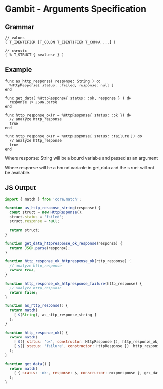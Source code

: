 # Gambit - Arguments Specification

## Grammar

```
// values
( T_IDENTIFIER [T_COLON T_IDENTIFIER T_COMMA ...] )

// structs
( % T_STRUCT { <values> } )
```

## Example

```
func as_http_response( response: String ) do
  %HttpResponse{ status: :failed, response: null }
end

func get_data( %HttpResponse{ status: :ok, response } ) do
  response |> JSON.parse
end

func http_response_ok(r = %HttpResponse{ status: :ok }) do
  // analyze http_response
  true
end

func http_response_ok(r = %HttpResponse{ status: :failure }) do
  // analyze http_response
  true
end
```

Where response: String will be a bound variable and passed as an argument

Where response will be a bound variable in get_data and the struct will not be available.

## JS Output

```js
import { match } from 'core/match';

function as_http_response_string(response) {
  const struct = new HttpResponse();
  struct.status = 'failed';
  struct.response = null;

  return struct;
}

function get_data_httpresponse_ok_response(response) {
  return JSON.parse(response);
}

function http_response_ok_httpresponse_ok(http_response) {
  // analyze http_response
  return true;
}

function http_response_ok_httpresponse_failure(http_response) {
  // analyze http_response
  return false;
}

function as_http_response() {
  return match(
    [ $(String), as_http_response_string ]
  );
}

function http_response_ok() {
  return match(
    [ $({ status: 'ok', constructor: HttpResponse }), http_response_ok_httpresponse_ok ],
    [ $({ status: 'failure', constructor: HttpResponse }), http_response_ok_httpresponse_failure ]
  );
}

function get_data() {
  return match(
    [ { status: 'ok', response: $, constructor: HttpResponse }, get_data_httpresponse_ok_response ]
  );
}

```